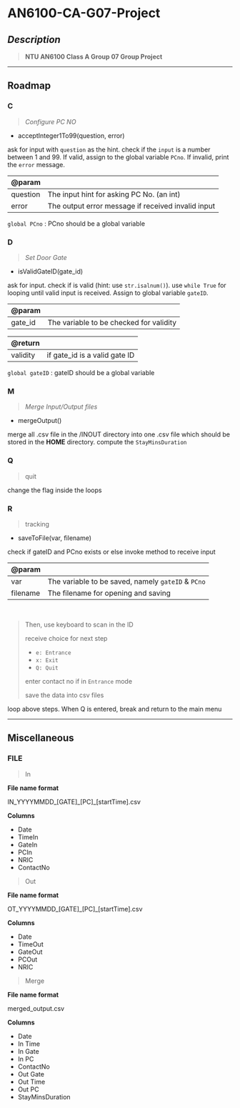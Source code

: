 # AN6100-CA-G07-Project

## _Description_
> __NTU AN6100 Class A Group 07 Group Project__

----
## Roadmap

### C 
> _Configure PC NO_
* acceptInteger1To99(question, error)

ask for input with `question` as the hint. check if the `input` is a number between 1 and 99. If valid, assign to the global variable `PCno`. If invalid, print the `error` message.

|@param||
|----|----|
|question| The input hint for asking PC No. (an int)|
|error| The output error message if received invalid input|

`global PCno` : PCno should be a global variable

### D
> _Set Door Gate_
* isValidGateID(gate_id)

ask for input. check if is valid (hint: use `str.isalnum()`). use `while True` for looping until valid input is received.
Assign to global variable `gateID`.

|@param||
|----|----|
|gate_id| The variable to be checked for validity|

|@return||
|----|----|
|validity| if gate_id is a valid gate ID|

`global gateID` : gateID should be a global variable

### M
> _Merge Input/Output files_

* mergeOutput()

merge all .csv file in the /INOUT directory into one .csv file which should be stored in the __HOME__ directory.
compute the `StayMinsDuration`

### Q
> quit

change the flag inside the loops

### R
> tracking

* saveToFile(var, filename)

check if gateID and PCno exists or else invoke method to receive input

|@param||
|----|----|
|var| The variable to be saved, namely `gateID` & `PCno`|
|filename| The filename for opening and saving|

<br/>

>
>Then, use keyboard to scan in the ID
>
>receive choice for next step
>
>- `e: Entrance`
>- `x: Exit`
>- `Q: Quit`
>
>enter contact no if in `Entrance` mode
>
>save the data into csv files

loop above steps. When Q is entered, break and return to the main menu

----
## Miscellaneous

### FILE

>In

__File name format__

IN_YYYYMMDD\_[GATE]\_[PC]\_[startTime].csv

__Columns__

* Date
* TimeIn
* GateIn
* PCIn
* NRIC
* ContactNo

>Out

__File name format__

OT_YYYYMMDD\_[GATE]\_[PC]\_[startTime].csv

__Columns__

* Date
* TimeOut
* GateOut
* PCOut
* NRIC

>Merge

__File name format__

merged_output.csv

__Columns__

* Date
* In Time
* In Gate
* In PC
* ContactNo
* Out Gate
* Out Time
* Out PC
* StayMinsDuration